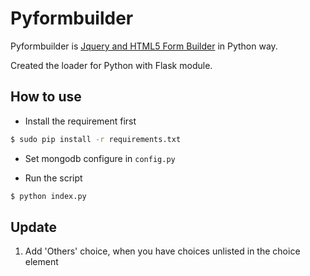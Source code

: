 # Pyformbuilder


Pyformbuilder is [Jquery and HTML5 Form Builder] in Python way.

Created the loader for Python with Flask module.

## How to use
- Install the requirement first
```sh
$ sudo pip install -r requirements.txt
```
- Set mongodb configure in `config.py`

- Run the script
```sh
$ python index.py
```

## Update
1. Add 'Others' choice, when you have choices unlisted in the choice element

[Jquery and HTML5 Form Builder]:https://github.com/shlomnissan/formbuilder
